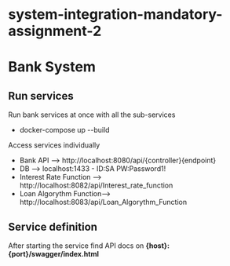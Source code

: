 # system-integration-mandatory-assignment-2

Bank System
=====

Run services
-----------

Run bank services at once with all the sub-services
* docker-compose up --build

Access services individually
* Bank API --> http://localhost:8080/api/{controller}{endpoint}
* DB --> localhost:1433 - ID:SA PW:Password1!
* Interest Rate Function --> http://localhost:8082/api/Interest_rate_function
* Loan Algorythm Function--> http://localhost:8083/api/Loan_Algorythm_Function

Service definition
-----------

After starting the service find API docs on **{host}:{port}/swagger/index.html**
